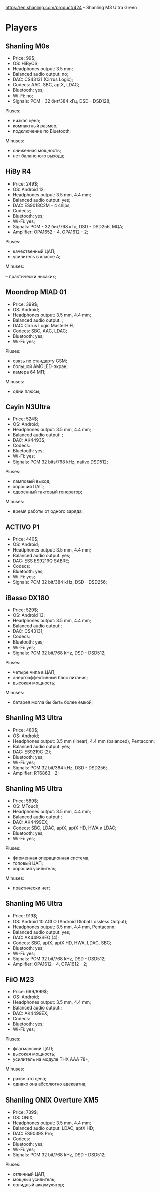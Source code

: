 https://en.shanling.com/product/424 - Shanling M3 Ultra Green

# Players

## Shanling M0s

- Price: 99$;
- OS: HiByOS;
- Headphones output: 3.5 mm;
- Balanced audio output: no;
- DAC: CS43131 (Cirrus Logic);
- Codecs: AAC, SBC, aptX, LDAC;
- Bluetooth: yes;
- Wi-Fi: no;
- Signals: РСМ - 32 бит/384 кГц, DSD - DSD128;

Pluses: 

- низкая цена;
- компактный размер; 
- подключение по Bluetooth;

Minuses:

- сниженная мощность; 
- нет балансного выхода;

## HiBy R4

- Price: 249$;
- OS: Android 12;
- Headphones output: 3.5 mm, 4.4 mm;
- Balanced audio output: yes;
- DAC: ES9018C2M  - 4 chips;
- Codecs:;
- Bluetooth: yes;
- Wi-Fi: yes;
- Signals: PCM - 32 бит/768 кГц, DSD - DSD256, MQA;
- Amplifier: OPA1652 - 4, OPA1612 - 2;

Pluses: 

- качественный ЦАП; 
- усилитель в классе А;

Minuses:

– практически никаких;

## Moondrop MIAD 01

- Price: 399$;
- OS: Android;
- Headphones output: 3.5 mm, 4.4 mm;
- Balanced audio output: ;
- DAC: Cirrus Logic MasterHIFI;
- Codecs: SBC, AAC, LDAC;
- Bluetooth: yes;
- Wi-Fi: yes;

Pluses: 

- связь по стандарту GSM;
- большой AMOLED-экран; 
- камера 64 МП;

Minuses:

- одни плюсы;

## Cayin N3Ultra

- Price: 524$;
- OS: Android;
- Headphones output: 3.5 mm, 4.4 mm;
- Balanced audio output: ;
- DAC: AK4493S;
- Codecs:
- Bluetooth: yes;
- Wi-Fi: yes;
- Signals: РСМ 32 bits/768 kHz, native DSD512;

Pluses:

- ламповый выход; 
- хороший ЦАП; 
- сдвоенный тактовый генератор;

Minuses:

- время работы от одного заряда;

## ACTIVO P1

- Price: 440$;
- OS: Android;
- Headphones output: 3.5 mm, 4.4 mm;
- Balanced audio output: yes;
- DAC: ESS ES9219Q SABRE;
- Codecs:
- Bluetooth: yes;
- Wi-Fi: yes;
- Signals: PCM 32 bit/384 kHz, DSD - DSD256;

## iBasso DX180

- Price: 529$;
- OS: Android 13;
- Headphones output: 3.5 mm, 4.4 mm;
- Balanced audio output:;
- DAC: CS43131;
- Codecs:
- Bluetooth: yes;
- Wi-Fi: yes;
- Signals: PCM 32 bit/768 kHz, DSD - DSD512;

Pluses:

- четыре чипа в ЦАП; 
- энергоэффективный блок питания; 
- высокая мощность;

Minuses:

- батарея могла бы быть более ёмкой;

## Shanling M3 Ultra

- Price: 480$;
- OS: Android;
- Headphones output: 3.5 mm (linear), 4.4 mm (balanced), Pentaconn;
- Balanced audio output: yes;
- DAC: ES9219C (2);
- Bluetooth: yes;
- Wi-Fi: yes;
- Signals: PCM 32 bit/384 kHz, DSD - DSD256;
- Amplifier: RT6863 - 2;

## Shanling M5 Ultra

- Price: 589$;
- OS: MTouch;
- Headphones output: 3.5 mm, 4.4 mm;
- Balanced audio output:;
- DAC: AK4499EX;
- Codecs: SBC, LDAC, aptX, aptX HD, HWA и LDAC;
- Bluetooth: yes;
- Wi-Fi: yes;

Pluses:

- фирменная операционная система; 
- топовый ЦАП; 
- хороший усилитель;

Minuses:

- практически нет;

## Shanling M6 Ultra

- Price: 919$;
- OS: Android 10 AGLO (Android Global Lossless Output);
- Headphones output: 3.5 mm, 4.4 mm, Pentaconn;
- Balanced audio output: yes;
- DAC: AK4493SEQ (4);
- Codecs: SBC, aptX, aptX HD, HWA, LDAC, SBC;
- Bluetooth: yes;
- Wi-Fi: yes;
- Signals: PCM 32 bit/768 kHz, DSD - DSD512;
- Amplifier: OPA1612 - 4, OPA1612 - 2;

## FiiO M23

- Price: 699/899$;
- OS: Android;
- Headphones output: 3.5 mm, 4.4 mm;
- Balanced audio output:;
- DAC: AK4499EX;
- Codecs:
- Bluetooth: yes;
- Wi-Fi: yes;

Pluses:

- флагманский ЦАП; 
- высокая мощность; 
- усилитель на модуле THX AAA 78+;

Minuses:

- разве что цена; 
- однако она абсолютно адекватна;

## Shanling ONIX Overture XM5

- Price: 739$;
- OS: ONIX;
- Headphones output: 3.5 mm, 4.4 mm;
- Balanced audio output: LDAC, aptX HD;
- DAC: ES9039S Pro;
- Codecs:
- Bluetooth: yes;
- Wi-Fi: yes;
- Signals: PCM 32 bit/768 kHz, DSD - DSD512;

Pluses:

- отличный ЦАП; 
- мощный усилитель; 
- солидный аккумулятор;